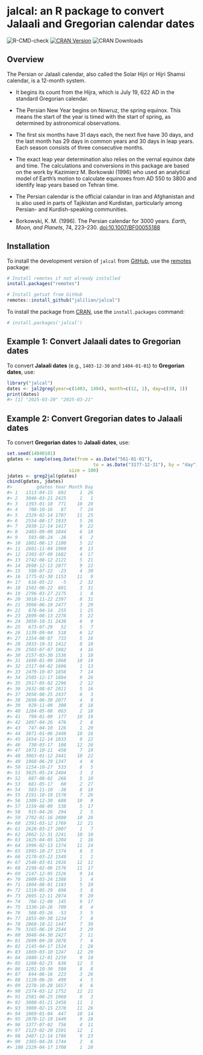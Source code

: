 
# jalcal: an R package to convert Jalaali and Gregorian calendar dates

<!-- badges: start -->

![R-CMD-check](https://github.com/jalilian/jalcal/actions/workflows/R-CMD-check.yml/badge.svg)
[![CRAN
Version](https://www.r-pkg.org/badges/version/jalcal)](https://CRAN.R-project.org/package=jalcal)
![CRAN Downloads](https://cranlogs.r-pkg.org/badges/last-month/jalcal)
<!-- badges: end -->

## Overview

The Persian or Jalaali calendar, also called the Solar Hijri or Hijri
Shamsi calendar, is a 12-month system.

- It begins its count from the Hijra, which is July 19, 622 AD in the
  standard Gregorian calendar.

- The Persian New Year begins on Nowruz, the spring equinox. This means
  the start of the year is timed with the start of spring, as determined
  by astronomical observations.

- The first six months have 31 days each, the next five have 30 days,
  and the last month has 29 days in common years and 30 days in leap
  years. Each season consists of three consecutive months.

- The exact leap year determination also relies on the vernal equinox
  date and time. The calculations and conversions in this package are
  based on the work by Kazimierz M. Borkowski (1996) who used an
  analytical model of Earth’s motion to calculate equinoxes from AD 550
  to 3800 and identify leap years based on Tehran time.

- The Persian calendar is the official calandar in Iran and Afghanistan
  and is also used in parts of Tajikistan and Kurdistan, particularly
  among Persian- and Kurdish-speaking communities.

- Borkowski, K. M. (1996). The Persian calendar for 3000 years. *Earth,
  Moon, and Planets*, 74, 223–230.
  [doi:10.1007/BF00055188](https://doi.org/10.1007/BF00055188)

## Installation

To install the development version of `jalcal` from
[GitHub](https://github.com/jalilian/jalcal), use the
[remotes](https://CRAN.R-project.org/package=remotes) package:

``` r
# Install remotes if not already installed
install.packages("remotes")

# Install getsat from GitHub
remotes::install_github("jalilian/jalcal")
```

To install the package from
[CRAN](https://CRAN.R-project.org/package=jalcal), use the
`install.packages` command:

``` r
# install.packages('jalcal')
```

## Example 1: Convert Jalaali dates to Gregorian dates

To convert **Jalaali dates** (e.g., `1403-12-30` and `1404-01-01`) to
**Gregorian dates**, use:

``` r
library("jalcal")
dates <- jal2greg(year=c(1403, 1404), month=c(12, 1), day=c(30, 1))
print(dates)
#> [1] "2025-03-20" "2025-03-21"
```

## Example 2: Convert Gregorian dates to Jalaali dates

To convert **Gregorian dates** to **Jalaali dates**, use:

``` r
set.seed(14040101)
gdates <- sample(seq.Date(from = as.Date("561-01-01"), 
                                to = as.Date("3177-12-31"), by = "day"), 
                       size = 100)
jdates <- greg2jal(gdates)
cbind(gdates, jdates)
#>         gdates Year Month Day
#> 1   1313-04-15  692     1  26
#> 2   3046-03-21 2425     1   1
#> 3   1393-01-18  771    10  28
#> 4    708-10-16   87     7  24
#> 5   2329-02-14 1707    11  25
#> 6   2554-08-17 1933     5  26
#> 7   2038-12-14 1417     9  22
#> 8   2465-09-09 1844     6  18
#> 9    593-08-24  -28     6   2
#> 10  1801-08-13 1180     5  22
#> 11  2601-11-04 1980     8  13
#> 12  2303-07-09 1682     4  17
#> 13  2742-08-12 2121     5  21
#> 14  2698-12-13 2077     9  22
#> 15   598-07-22  -23     4  30
#> 16  1775-01-30 1153    11   9
#> 17   616-05-22   -5     2  32
#> 18  1502-06-22  881     3  31
#> 19  2796-03-27 2175     1   8
#> 20  3018-11-22 2397     8  31
#> 21  3098-06-19 2477     3  29
#> 22   876-04-14  255     1  25
#> 23  2899-08-13 2278     5  22
#> 24  3059-10-31 2438     8   9
#> 25   673-07-29   52     5   7
#> 26  1139-09-04  518     6  12
#> 27  1354-08-07  733     5  16
#> 28  2033-10-31 1412     8  10
#> 29  2503-07-07 1882     4  16
#> 30  2157-03-30 1536     1  10
#> 31  1690-01-09 1068    10  19
#> 32  2317-04-02 1696     1  13
#> 33  2479-10-07 1858     7  14
#> 34  2505-12-17 1884     9  26
#> 35  2917-05-02 2296     2  12
#> 36  2632-08-07 2011     5  16
#> 37  3058-08-25 2437     6   3
#> 38  2698-06-30 2077     4   9
#> 39   929-11-09  308     8  18
#> 40  1284-05-08  663     2  18
#> 41   799-01-09  177    10  19
#> 42  1097-04-26  476     2   6
#> 43   747-04-10  126     1  20
#> 44  3071-01-06 2449    10  16
#> 45  1654-12-14 1033     9  22
#> 46   730-03-17  108    12  26
#> 47  1071-10-11  450     7  19
#> 48  3063-01-12 2441    10  22
#> 49  1968-06-29 1347     4   8
#> 50  1154-10-27  533     8   5
#> 51  3025-05-24 2404     3   3
#> 52   887-08-02  266     5  10
#> 53   681-05-17   60     2  27
#> 54   583-11-10  -38     8  18
#> 55  2191-10-19 1570     7  26
#> 56  1309-12-30  688    10   9
#> 57  1159-08-09  538     5  17
#> 58   915-04-26  294     2   5
#> 59  2702-01-16 2080    10  26
#> 60  2391-03-12 1769    12  21
#> 61  2628-03-27 2007     1   7
#> 62  2862-12-31 2241    10  10
#> 63  1825-04-05 1204     1  16
#> 64  1996-02-13 1374    11  24
#> 65  1995-10-27 1374     8   5
#> 66  2170-03-22 1549     1   1
#> 67  2548-03-01 1926    12  11
#> 68  2198-02-06 1576    11  17
#> 69  2147-12-05 1526     9  14
#> 70  2009-03-24 1388     1   4
#> 71  1804-08-01 1183     5  10
#> 72  1319-05-29  698     3   8
#> 73  2695-12-11 2074     9  20
#> 74   766-12-08  145     9  17
#> 75  1330-10-26  709     8   4
#> 76   568-05-26  -53     3   5
#> 77  1855-09-30 1234     7   8
#> 78  2068-10-22 1447     7  30
#> 79  3165-06-19 2544     3  29
#> 80  3048-04-30 2427     2  11
#> 81  2699-09-28 2078     7   6
#> 82  2145-04-17 1524     1  28
#> 83  1869-03-10 1247    12  20
#> 84  2880-12-01 2259     9  10
#> 85  1260-02-25  638    12   5
#> 86  1201-10-30  580     8   8
#> 87   844-06-16  223     3  26
#> 88  1120-06-26  499     4   5
#> 89  2278-10-28 1657     8   6
#> 90  2374-03-12 1752    12  21
#> 91  2581-08-25 1960     6   3
#> 92  3080-01-21 2458    11   1
#> 93  3000-02-15 2378    11  26
#> 94  1069-01-04  447    10  14
#> 95  2070-12-19 1449     9  28
#> 96  1377-07-02  756     4  11
#> 97  2123-02-20 1501    12   1
#> 98  2407-12-14 1786     9  23
#> 99  2365-04-26 1744     2   6
#> 100 2329-04-17 1708     1  28
```
